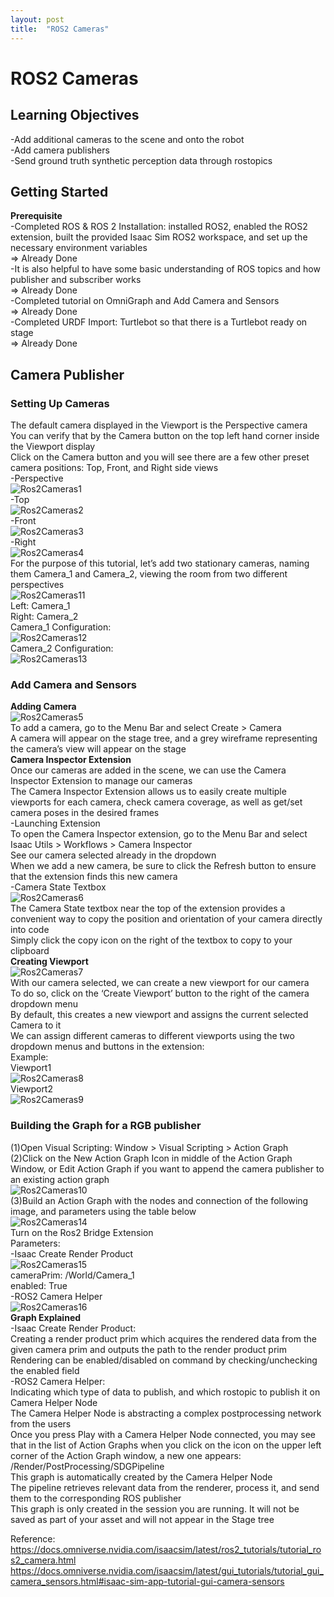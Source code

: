 ```yaml
---
layout: post
title:  "ROS2 Cameras"
---
```


# ROS2 Cameras
## Learning Objectives
-Add additional cameras to the scene and onto the robot <br/>
-Add camera publishers <br/>
-Send ground truth synthetic perception data through rostopics <br/>

## Getting Started
**Prerequisite** <br/>
-Completed ROS & ROS 2 Installation: installed ROS2, enabled the ROS2 extension, built the provided Isaac Sim ROS2 workspace, and set up the necessary environment variables <br/>
=> Already Done <br/>
-It is also helpful to have some basic understanding of ROS topics and how publisher and subscriber works <br/>
=> Already Done <br/>
-Completed tutorial on OmniGraph and Add Camera and Sensors <br/>
=> Already Done <br/>
-Completed URDF Import: Turtlebot so that there is a Turtlebot ready on stage <br/>
=> Already Done <br/>

## Camera Publisher
### Setting Up Cameras
The default camera displayed in the Viewport is the Perspective camera <br/>
You can verify that by the Camera button on the top left hand corner inside the Viewport display <br/>
Click on the Camera button and you will see there are a few other preset camera positions: Top, Front, and Right side views <br/>
-Perspective <br/>
![Ros2Cameras1](https://github.com/growingpenguin/growingpenguin.github.io/assets/110277903/abb70040-7e5d-4238-a66e-4e68f29c0f22) <br/>
-Top <br/>
![Ros2Cameras2](https://github.com/growingpenguin/growingpenguin.github.io/assets/110277903/728e4b7e-9a15-4247-9464-3dfc50a7ae19) <br/>
-Front <br/>
![Ros2Cameras3](https://github.com/growingpenguin/growingpenguin.github.io/assets/110277903/06296341-2684-463e-87d1-e600f60439ed) <br/>
-Right <br/>
![Ros2Cameras4](https://github.com/growingpenguin/growingpenguin.github.io/assets/110277903/39d50612-529b-4b7f-969f-d69140c59465) <br/>
For the purpose of this tutorial, let’s add two stationary cameras, naming them Camera_1 and Camera_2, viewing the room from two different perspectives <br/>
![Ros2Cameras11](https://github.com/growingpenguin/growingpenguin.github.io/assets/110277903/bc95192e-3d00-4ec6-8c89-a5852b01b362) <br/>
Left: Camera_1 <br/>
Right: Camera_2 <br/>
Camera_1 Configuration: <br/>
![Ros2Cameras12](https://github.com/growingpenguin/growingpenguin.github.io/assets/110277903/5cd4e16c-a463-48d1-8aaf-06e088f6777b) <br/>
Camera_2 Configuration: <br/>
![Ros2Cameras13](https://github.com/growingpenguin/growingpenguin.github.io/assets/110277903/bd3c4586-20fe-4b67-bc4c-bfd3105ee062) <br/>

### Add Camera and Sensors
**Adding Camera** <br/>
![Ros2Cameras5](https://github.com/growingpenguin/growingpenguin.github.io/assets/110277903/003c0c9c-9f15-4d27-adaa-8c03ee6cb32c) <br/>
To add a camera, go to the Menu Bar and select Create > Camera <br/>
A camera will appear on the stage tree, and a grey wireframe representing the camera’s view will appear on the stage <br/>
**Camera Inspector Extension** <br/>
Once our cameras are added in the scene, we can use the Camera Inspector Extension to manage our cameras <br/>
The Camera Inspector Extension allows us to easily create multiple viewports for each camera, check camera coverage, as well as get/set camera poses in the desired frames <br/>
-Launching Extension <br/>
To open the Camera Inspector extension, go to the Menu Bar and select Isaac Utils > Workflows > Camera Inspector <br/>
See our camera selected already in the dropdown<br/>
When we add a new camera, be sure to click the Refresh button to ensure that the extension finds this new camera <br/>
-Camera State Textbox <br/>
![Ros2Cameras6](https://github.com/growingpenguin/growingpenguin.github.io/assets/110277903/207bc329-68c4-4ff4-af2c-80d2ca2bd5ba) <br/>
The Camera State textbox near the top of the extension provides a convenient way to copy the position and orientation of your camera directly into code <br/>
Simply click the copy icon on the right of the textbox to copy to your clipboard <br/>
**Creating Viewport** <br/>
![Ros2Cameras7](https://github.com/growingpenguin/growingpenguin.github.io/assets/110277903/6fa5feb7-e8f2-4e97-986e-3cbe48877860) <br/>
With our camera selected, we can create a new viewport for our camera <br/>
To do so, click on the ‘Create Viewport’ button to the right of the camera dropdown menu <br/>
By default, this creates a new viewport and assigns the current selected Camera to it <br/>
We can assign different cameras to different viewports using the two dropdown menus and buttons in the extension: <br/>
Example: <br/>
Viewport1 <br/>
![Ros2Cameras8](https://github.com/growingpenguin/growingpenguin.github.io/assets/110277903/5a320427-7acc-4377-b14b-60fc5ed2351f) <br/>
Viewport2 <br/>
![Ros2Cameras9](https://github.com/growingpenguin/growingpenguin.github.io/assets/110277903/c2ec473f-8256-4a2c-b964-e246746742eb) <br/>

### Building the Graph for a RGB publisher
(1)Open Visual Scripting: Window > Visual Scripting > Action Graph <br/>
(2)Click on the New Action Graph Icon in middle of the Action Graph Window, or Edit Action Graph if you want to append the camera publisher to an existing action graph <br/>
![Ros2Cameras10](https://github.com/growingpenguin/growingpenguin.github.io/assets/110277903/583391b5-4aa4-4c13-a430-d4009e48545a) <br/>
(3)Build an Action Graph with the nodes and connection of the following image, and parameters using the table below <br/>
![Ros2Cameras14](https://github.com/growingpenguin/growingpenguin.github.io/assets/110277903/f057e189-d5d0-4d1a-b7a2-5a57f2408928) <br/>
Turn on the Ros2 Bridge Extension <br/>
Parameters: <br/>
-Isaac Create Render Product <br/>
![Ros2Cameras15](https://github.com/growingpenguin/growingpenguin.github.io/assets/110277903/78f0a2f3-9d3c-41ea-93e6-c7530091e88c) <br/>
cameraPrim: /World/Camera_1 <br/>
enabled: True <br/>
-ROS2 Camera Helper <br/>
![Ros2Cameras16](https://github.com/growingpenguin/growingpenguin.github.io/assets/110277903/2d1bd1a8-e666-47ef-9120-ff6e969eb53d) <br/>
**Graph Explained** <br/>
-Isaac Create Render Product: <br/>
Creating a render product prim which acquires the rendered data from the given camera prim and outputs the path to the render product prim <br/>
Rendering can be enabled/disabled on command by checking/unchecking the enabled field <br/>
-ROS2 Camera Helper: <br/>
Indicating which type of data to publish, and which rostopic to publish it on <br/>
Camera Helper Node <br/>
The Camera Helper Node is abstracting a complex postprocessing network from the users <br/>
Once you press Play with a Camera Helper Node connected, you may see that in the list of Action Graphs when you click on the icon on the upper left corner of the Action Graph window, a new one appears: /Render/PostProcessing/SDGPipeline <br/>
This graph is automatically created by the Camera Helper Node <br/>
The pipeline retrieves relevant data from the renderer, process it, and send them to the corresponding ROS publisher <br/>
This graph is only created in the session you are running. It will not be saved as part of your asset and will not appear in the Stage tree <br/>






Reference: <br/>
https://docs.omniverse.nvidia.com/isaacsim/latest/ros2_tutorials/tutorial_ros2_camera.html <br/>
https://docs.omniverse.nvidia.com/isaacsim/latest/gui_tutorials/tutorial_gui_camera_sensors.html#isaac-sim-app-tutorial-gui-camera-sensors <br/>
